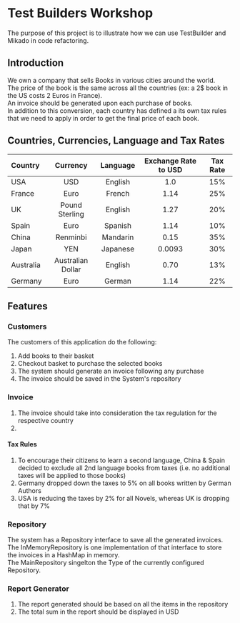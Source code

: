 # Test Builders Workshop 

The purpose of this project is to illustrate how we can use TestBuilder and Mikado in code refactoring. 

## Introduction 
We own a company that sells Books in various cities around the world. <br/>
The price of the book is the same across all the countries (ex: a 2$ book in the US costs 2 Euros in France).<br/>
An invoice should be generated upon each purchase of books. <br/>
In addition to this conversion, each country has defined a its own tax rules that we need to apply in order to get the final price of each book. 

## Countries, Currencies, Language and Tax Rates 

| Country       | Currency          | Language  | Exchange Rate to USD  | Tax Rate | 
| :-------------|:-----------------:| :--------:| :--------------------:|:--------:|
| USA           | USD               | English   | 1.0                   | 15%      |
| France        | Euro              | French    | 1.14                  | 25%      |
| UK            | Pound Sterling    | English   | 1.27                  | 20%      |
| Spain         | Euro              | Spanish   | 1.14                  | 10%      |
| China         | Renminbi          | Mandarin  | 0.15                  | 35%      |
| Japan         | YEN               | Japanese  | 0.0093                | 30%      |
| Australia     | Australian Dollar | English   | 0.70                  | 13%      |
| Germany       | Euro              | German    | 1.14                  | 22%      |


## Features

### Customers 
The customers of this application do the following: 
1. Add books to their basket 
2. Checkout basket to purchase the selected books 
3. The system should generate an invoice following any purchase
4. The invoice should be saved in the System's repository

### Invoice
1. The invoice should take into consideration the tax regulation for the respective country
2.

 
#### Tax Rules
1. To encourage their citizens to learn a second language, China & Spain decided to exclude all 2nd language books from taxes (i.e. no additional taxes will be applied to those books)
2. Germany dropped down the taxes to 5% on all books written by German Authors 
3. USA is reducing the taxes by 2% for all Novels, whereas UK is dropping that by 7%

### Repository
The system has a Repository interface to save all the generated invoices.<br/>
The InMemoryRepository is one implementation of that interface to store the invoices in a HashMap in memory.<br/>
The MainRepository singelton the Type of the currently configured Repository.<br/>

### Report Generator 
1. The report generated should be based on all the items in the repository
2. The total sum in the report should be displayed in USD 

  